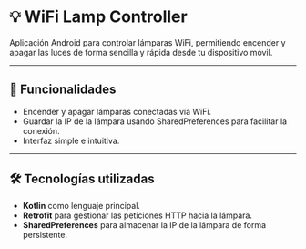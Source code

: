 # 💡 WiFi Lamp Controller

Aplicación Android para controlar lámparas WiFi, permitiendo encender y apagar las luces de forma sencilla y rápida desde tu dispositivo móvil.

---

## 🚀 Funcionalidades

- Encender y apagar lámparas conectadas vía WiFi.
- Guardar la IP de la lámpara usando SharedPreferences para facilitar la conexión.
- Interfaz simple e intuitiva.

---

## 🛠️ Tecnologías utilizadas

- **Kotlin** como lenguaje principal.
- **Retrofit** para gestionar las peticiones HTTP hacia la lámpara.
- **SharedPreferences** para almacenar la IP de la lámpara de forma persistente.


